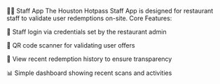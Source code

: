 👨‍🍳 Staff App
The Houston Hotpass Staff App is designed for restaurant staff to validate user redemptions on-site.
Core Features:

🔐 Staff login via credentials set by the restaurant admin

📸 QR code scanner for validating user offers

📜 View recent redemption history to ensure transparency

📊 Simple dashboard showing recent scans and activities
